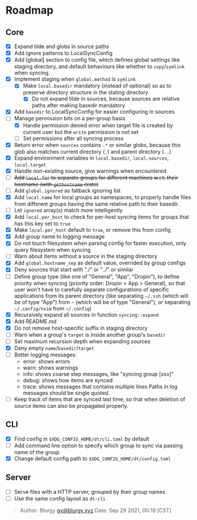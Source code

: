 # Roadmap

## Core

- [x] Expand tilde and globs in source paths
- [x] Add ignore patterns to LocalSyncConfig
- [x] Add [global] section to config file, which defines global settings like
      staging directory, and default behaviours like whether to
      `copy`/`symlink` when syncing.
- [x] Implement staging when `global.method` is `symlink`
  - [x] Make `local.basedir` mandatory (instead of optional) so as to preserve
        directory structure in the stating directory
    - [x] Do not expand tilde in sources, because sources are relative paths
          after making basedir mandatory
- [x] Add `basedir` to LocalSyncConfig for easier configuring in sources
- [ ] Manage permission bits on a per-group basis
  - [x] Handle permission denied error when target file is created by current
        user but the `write` permission is not set
  - [ ] Set permissions after all syncing process
- [x] Return error when `sources` contains `.*` or similar globs, because this
      glob also matches current directory (`.`) and parent directory (`..`)
- [x] Expand environment variables in `local.basedir`, `local.sources`,
      `local.target`
- [x] Handle non-existing source, give warnings when encountered
- [ ] ~~Add `local.for` to separate groups for different machines w.r.t. their
      hostname (with `gethostname` crate)~~
- [ ] Add `global.ignored` as fallback ignoring list
- [x] Add `local.name` for local groups as namespaces, to properly handle
      files from different groups having the same relative path to their
      basedir.
- [ ] Let `ignored` array(s) match more intelligently
- [x] Add `local.per_host` to check for per-host syncing items for groups that
      has this key set to `true`
- [x] Make `local.per_host` default to `true`, or remove this from config
- [x] Add group name to logging message
- [x] Do not touch filesystem when parsing config for faster execution, only
      query filesystem when syncing
- [ ] Warn about items without a source in the staging directory
- [x] Add `global.hostname_sep` as default value, overrided by group configs
- [x] Deny sources that start with "./" or "../" or similar
- [ ] Define group type (like one of "General", "App", "Dropin"), to define
      priority when syncing (priority order: Dropin > App > General), so that
      user won't have to carefully separate configurations of specific
      applications from its parent directory (like separating `~/.ssh` (which
      will be of type "App") from `~` (which will be of type "General"), or
      separating `~/.config/nvim` from `~/.config`)
- [x] Recursively expand all sources in function `syncing::expand`
- [x] Add README.md
- [x] Do not remove host-specific suffix in staging directory
- [ ] Warn when a group's `target` is inside another group's `basedir`
- [ ] Set maximum recursion depth when expanding sources
- [x] Deny empty `name`/`basedir`/`target`
- [ ] Better logging messages:
  - error: shows errors
  - warn: shows warnings
  - info: shows coarse step messages, like "syncing group [xxx]"
  - debug: shows how items are synced
  - trace: shows messages that contains multiple lines
  Paths in log messages should be single quoted.
- [ ] Keep track of items that are synced last time, so that when deletion of
      source items can also be propagated properly.

## CLI

- [x] Find config in `$XDG_CONFIG_HOME/dt/cli.toml` by default
- [ ] Add command line option to specify which group to sync via passing name
      of the group
- [x] Change default config path to `$XDG_CONFIG_HOME/dt/config.toml`

## Server

- [ ] Serve files with a HTTP server, grouped by their group names
- [ ] Use the same config layout as `dt-cli`

> Author: Blurgy <gy@blurgy.xyz>
> Date:   Sep 29 2021, 00:18 [CST]
